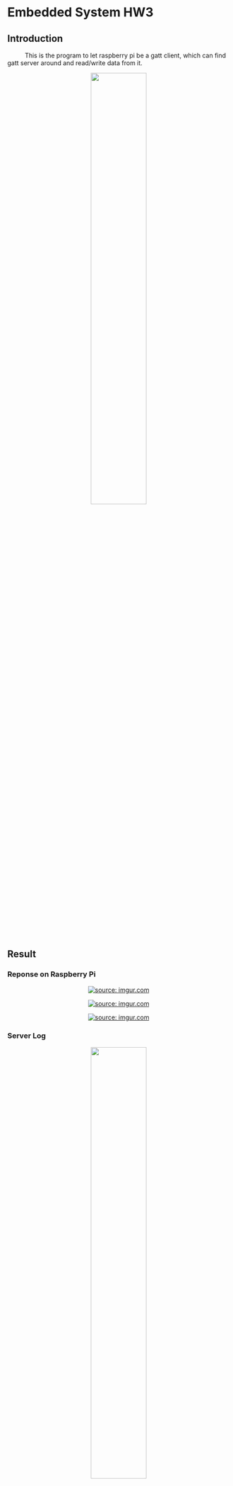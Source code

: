 # Embedded System HW3
## Introduction
&nbsp;&nbsp;&nbsp;&nbsp;&nbsp;&nbsp;&nbsp;&nbsp;&nbsp;
This is the program to let raspberry pi be a gatt client, which can find gatt server around and read/write data from it.
<p align="center">
<img width="50%" height="50%" src="https://i.imgur.com/YmHeMx7.png">
</p>


## Result
### Reponse on Raspberry Pi
<p align="center">
<a href="https://imgur.com/qAVzDga"><img src="https://i.imgur.com/qAVzDga.png" title="source: imgur.com" /></a>
</p>
<p align="center">
<a href="https://imgur.com/WUrqlCS"><img src="https://i.imgur.com/WUrqlCS.png" title="source: imgur.com" /></a>
</p>
<p align="center">
<a href="https://imgur.com/kLihSsK"><img src="https://i.imgur.com/kLihSsK.png" title="source: imgur.com" /></a>
</p>

### Server Log
<p align="center">
<img width="50%" height="50%" src="https://i.imgur.com/tvgeMUq.jpg">
</p>
<p align="center">
<img width="50%" height="50%" src="https://i.imgur.com/RQgeniV.jpg">
</p>
